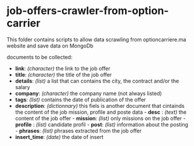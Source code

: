 # job-offers-crawler-from-option-carrier
This folder contains scripts to allow data scrawling from optioncarriere.ma website and save data on MongoDb

documents to be collected:

- **link**: *(character)* the link to the job offer
- **title**: *(character)* the title of the job offer
- **details**: *(list)* a list that can contains the city, the contract and/or the salary
- **company**: *(character)* the company name (not always listed)
- **tags**: *(list)* contains the date of publication of the offer
- **description**: *(dictionnary)*
    this fiels is another document that cintainds the content of the job mission, profile and poste data
      - **desc** : *(text)* the content of the job offer
      - **mission**: *(list)* only missions on the job offer
      - **profile** : *(list)* candidate profil
      - **post**: *(list)* information about the posting
      - **phrases**: *(list)* phrases extracted from the job offer
- **insert_time**: *(date)* the date of insert

